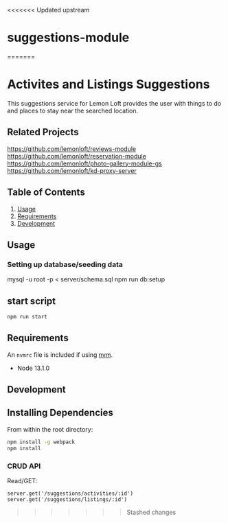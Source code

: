 <<<<<<< Updated upstream
# suggestions-module
=======
# Activites and Listings Suggestions

This suggestions service for Lemon Loft provides the user with things to do and places to stay near the searched location.

## Related Projects
https://github.com/lemonloft/reviews-module
https://github.com/lemonloft/reservation-module
https://github.com/lemonloft/photo-gallery-module-gs
https://github.com/lemonloft/kd-proxy-server

## Table of Contents

1. [Usage](#Usage)
1. [Requirements](#requirements)
1. [Development](#development)

## Usage

### Setting up database/seeding data

mysql -u root -p < server/schema.sql
npm run db:setup

## start script

```sh
npm run start
```

## Requirements

An `nvmrc` file is included if using [nvm](https://github.com/creationix/nvm).

- Node 13.1.0

## Development

## Installing Dependencies

From within the root directory:

```sh
npm install -g webpack
npm install
```

### CRUD API

Read/GET:
```
server.get('/suggestions/activities/:id')
server.get('/suggestions/listings/:id')
```
>>>>>>> Stashed changes
